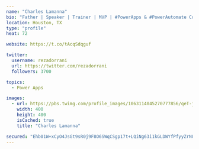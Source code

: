 ```yaml
---
name: "Charles Lamanna"
bio: "Father | Speaker | Trainer | MVP | #PowerApps & #PowerAutomate Community Super User | YouTuber Right-pointing triangle http://youtube.com/c/rezadorrani | Learn - Share - Clockwise rightwards and leftwards open circle arrows"
location: Houston, TX
type: "profile"
heat: 72

website: https://t.co/tAcqSdqguf

twitter:
  username: rezadorrani
  url: https://twitter.com/rezadorrani
  followers: 3700

topics:
  - Power Apps

images:
  - url: https://pbs.twimg.com/profile_images/1063114045270777856/qeT-jpWr_400x400.jpg
    width: 400
    height: 400
    isCached: true
    title: "Charles Lamanna"

secured: "Ehb01W+xCyO4JsGt9sR0j9F8O6SWqCSgp17t+LQiNg63i1kGLDWYfPfyyZrNUyi4lkxCuoSG+ZRFiVlW41vk7ZNGPvAhC/RumexZ66AglGY+9qrh82OQb7ZjmdQMBhsVgK3+cPEUHwIpZ6zH4fTytacoWIjzhV5jxxETPW914VRv00rZKD77OIEqH8ZEJSmYyN1cbu8Xi+gmebehjr2DaO8QdINN3OyAUS2lAliXeT8B3gvX6hxYyclaY6/7RzprkyC15pPQYIYqCPKFKCb3k1qqzfmvIaZ631qlhpemftipDwM0FYdIgZAdBqpd99NfYq4U+PsR+fryrhneri9c2hO/ULNxiGuAX0rBmrjjvX52gHG5FD+KGdP23AjN1ZE/JXtn+YqFgrXKwQ/ds/AEa2lg0Z8/zuE4PTlou0//vrY=;kHY4xmFworAlydNwL5bbvg=="
---
```


